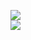 [![](https://img.shields.io/badge/Made%20With-Github%20Spray-lightgrey.svg?style=for-the-badge&logo=github)](https://github.com/Annihil/github-spray#11227)  
[![](https://i.imgur.com/2DrTn0Z.gif)](https://github.com/Annihil/github-spray)